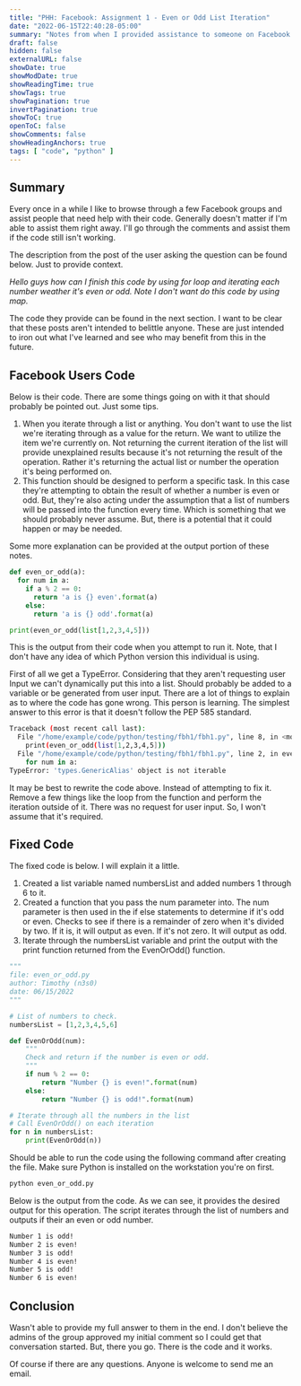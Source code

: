 ```yaml
---
title: "PHH: Facebook: Assignment 1 - Even or Odd List Iteration"
date: "2022-06-15T22:40:28-05:00"
summary: "Notes from when I provided assistance to someone on Facebook with a small Python project."
draft: false
hidden: false
externalURL: false
showDate: true
showModDate: true
showReadingTime: true
showTags: true
showPagination: true
invertPagination: true
showToC: true
openToC: false
showComments: false
showHeadingAnchors: true
tags: [ "code", "python" ]
---
```


## Summary

Every once in a while I like to browse through a few Facebook groups and
assist people that need help with their code. Generally doesn't matter
if I'm able to assist them right away. I'll go through the comments and
assist them if the code still isn't working.

The description from the post of the user asking the question can be
found below. Just to provide context. 

_Hello guys how can I finish this code by using for loop and iterating
each number weather it's even or odd. Note I don't want do this code by
using map._

The code they provide can be found in the next section. I want to be
clear that these posts aren't intended to belittle anyone. These are
just intended to iron out what I've learned and see who may benefit from
this in the future.

## Facebook Users Code

Below is their code. There are some things going on with it that should
probably be pointed out. Just some tips.

1. When you iterate through a list or anything. You don't want to
   use the list we're iterating through as a value for the return. We
   want to utilize the item we're currently on. Not returning the
   current iteration of the list will provide unexplained results
   because it's not returning the result of the operation. Rather it's
   returning the actual list or number the operation it's being
   performed on.
2. This function should be designed to perform a specific task. In this
   case they're attempting to obtain the result of whether a number is
   even or odd. But, they're also acting under the assumption that a
   list of numbers will be passed into the function every time. Which is
   something that we should probably never assume. But, there is a
   potential that it could happen or may be needed.

Some more explanation can be provided at the output portion of these
notes.

```python
def even_or_odd(a):
  for num in a:
    if a % 2 == 0:
      return 'a is {} even'.format(a)
    else:
      return 'a is {} odd'.format(a)

print(even_or_odd(list[1,2,3,4,5]))
```

This is the output from their code when you attempt to run it. Note,
that I don't have any idea of which Python version this individual is
using.

First of all we get a TypeError. Considering that they aren't requesting
user Input we can't dynamically put this into a list. Should probably be
added to a variable or be generated from user input. There are a lot of
things to explain as to where the code has gone wrong. This person is
learning. The simplest answer to this error is that it doesn't follow
the PEP 585 standard.

```sh
Traceback (most recent call last):
  File "/home/example/code/python/testing/fbh1/fbh1.py", line 8, in <module>
    print(even_or_odd(list[1,2,3,4,5]))
  File "/home/example/code/python/testing/fbh1/fbh1.py", line 2, in even_or_odd
    for num in a:
TypeError: 'types.GenericAlias' object is not iterable
```

It may be best to rewrite the code above. Instead of attempting to fix
it. Remove a few things like the loop from the function and perform the 
iteration outside of it. There was no request for user input. So, I
won't assume that it's required.

## Fixed Code

The fixed code is below. I will explain it a little.

1. Created a list variable named numbersList and added numbers 1 through
   6 to it.
2. Created a function that you pass the num parameter into. The num
   parameter is then used in the if else statements to determine if it's
   odd or even. Checks to see if there is a remainder of zero when it's
   divided by two. If it is, it will output as even. If it's not zero.
   It will output as odd.
3. Iterate through the numbersList variable and print the output with
   the print function returned from the EvenOrOdd() function.

```python
"""
file: even_or_odd.py
author: Timothy (n3s0)
date: 06/15/2022
"""

# List of numbers to check.
numbersList = [1,2,3,4,5,6]

def EvenOrOdd(num):
    """
    Check and return if the number is even or odd.
    """
    if num % 2 == 0:
        return "Number {} is even!".format(num)
    else:
        return "Number {} is odd!".format(num)

# Iterate through all the numbers in the list
# Call EvenOrOdd() on each iteration
for n in numbersList:
    print(EvenOrOdd(n))

```

Should be able to run the code using the following command after
creating the file. Make sure Python is installed on the workstation
you're on first.

```sh
python even_or_odd.py
```

Below is the output from the code. As we can see, it provides the
desired output for this operation. The script iterates through the list
of numbers and outputs if their an even or odd number.

```sh
Number 1 is odd!
Number 2 is even!
Number 3 is odd!
Number 4 is even!
Number 5 is odd!
Number 6 is even!
```

## Conclusion

Wasn't able to provide my full answer to them in the end. I don't
believe the admins of the group approved my initial comment so I could
get that conversation started. But, there you go. There is the code and
it works.

Of course if there are any questions. Anyone is welcome to send me an
email.

